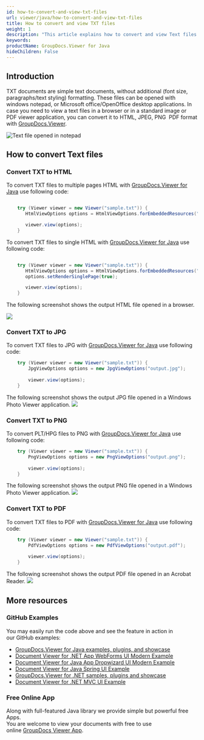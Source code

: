 ```yaml
---
id: how-to-convert-and-view-txt-files
url: viewer/java/how-to-convert-and-view-txt-files
title: How to convert and view TXT files
weight: 1
description: "This article explains how to convert and view Text files with GroupDocs.Viewer within your Java applications."
keywords: 
productName: GroupDocs.Viewer for Java
hideChildren: False
---
```

## Introduction
TXT documents are simple text documents, without additional (font size, paragraphs/text styling) formatting.
These files can be opened with windows notepad, or Microsoft office/OpenOffice desktop applications.
In case you need to view a text files in a browser or in a standard image or PDF viewer application, you can convert it to HTML, JPEG, PNG  PDF format with [GroupDocs.Viewer](https://products.groupdocs.com/viewer). 

![Text file opened in notepad](viewer/java/images/how-to-convert-and-view-txt-files.png)

## How to convert Text files
### Convert TXT to HTML

To convert TXT files to multiple pages HTML with [GroupDocs.Viewer for Java](https://products.groupdocs.com/viewer/java) use following code:

```java

    try (Viewer viewer = new Viewer("sample.txt")) {
       HtmlViewOptions options = HtmlViewOptions.forEmbeddedResources("output_{0}.html");

       viewer.view(options);
    }
```


To convert TXT files to single HTML with [GroupDocs.Viewer for Java](https://products.groupdocs.com/viewer/java) use following code:

```java

    try (Viewer viewer = new Viewer("sample.txt")) {
       HtmlViewOptions options = HtmlViewOptions.forEmbeddedResources("output.html");
       options.setRenderSinglePage(true);

       viewer.view(options);
    }
```

The following screenshot shows the output HTML file opened in a browser.

![](viewer/java/images/how-to-convert-and-view-txt-files_1.png)

### Convert TXT to JPG
To convert TXT files to JPG with [GroupDocs.Viewer for Java](https://products.groupdocs.com/viewer/java) use following code: 
```java
    try (Viewer viewer = new Viewer("sample.txt")) {
        JpgViewOptions options = new JpgViewOptions("output.jpg");
    
        viewer.view(options);
    }
```

The following screenshot shows the output JPG file opened in a Windows Photo Viewer application.
![](viewer/java/images/how-to-convert-and-view-txt-files_2.png)

### Convert TXT to PNG
To convert PLT/HPG files to PNG with [GroupDocs.Viewer for Java](https://products.groupdocs.com/viewer/java) use following code: 
```java
    try (Viewer viewer = new Viewer("sample.txt")) {
        PngViewOptions options = new PngViewOptions("output.png");
        
        viewer.view(options);
    }
```

The following screenshot shows the output PNG file opened in a Windows Photo Viewer application.
![](viewer/java/images/how-to-convert-and-view-txt-files_3.png)

### Convert TXT to PDF
To convert TXT files to PDF with [GroupDocs.Viewer for Java](https://products.groupdocs.com/viewer/java) use following code: 
```java
    try (Viewer viewer = new Viewer("sample.txt")) {
        PdfViewOptions options = new PdfViewOptions("output.pdf");
    
        viewer.view(options);
    }
```

The following screenshot shows the output PDF file opened in an Acrobat Reader.
![](viewer/java/images/how-to-convert-and-view-txt-files_4.png)

## More resources 
### GitHub Examples 
You may easily run the code above and see the feature in action in our GitHub examples:
*   [GroupDocs.Viewer for Java examples, plugins, and showcase](https://github.com/groupdocs-viewer/GroupDocs.Viewer-for-Java)
*   [Document Viewer for .NET App WebForms UI Modern Example](https://github.com/groupdocs-viewer/GroupDocs.Viewer-for-.NET-WebForms)    
*   [Document Viewer for Java App Dropwizard UI Modern Example](https://github.com/groupdocs-viewer/GroupDocs.Viewer-for-Java-Dropwizard)    
*   [Document Viewer for Java Spring UI Example](https://github.com/groupdocs-viewer/GroupDocs.Viewer-for-Java-Spring)
*   [GroupDocs.Viewer for .NET samples, plugins and showcase](https://github.com/groupdocs-viewer/GroupDocs.Viewer-for-.NET)
*   [Document Viewer for .NET MVC UI Example](https://github.com/groupdocs-viewer/GroupDocs.Viewer-for-Java-MVC)     
    

### Free Online App 
Along with full-featured Java library we provide simple but powerful free Apps.  
You are welcome to view your documents with free to use online [GroupDocs Viewer App](https://products.groupdocs.app/viewer).
